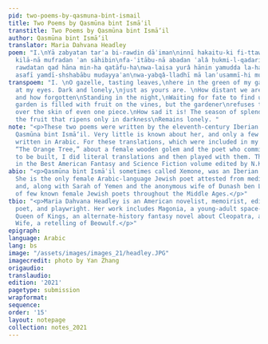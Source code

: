 ```yaml
---
pid: two-poems-by-qasmuna-bint-ismail
title: Two Poems by Qasmūna bint Ismāʿil
transtitle: Two Poems by Qasmūna bint Ismā‘il
author: Qasmūna bint Ismā‘il
translator: Maria Dahvana Headley
poem: "I.\nYā zabyatan tarʿa bi-rawdin dāʾiman\ninnī hakaitu-ki fi-ttawaḥḥushi wa-l-hawari.\nAmsâ
  kilā-nā mufradan ʿan sāhibin\nfa-ʿitābu-nā abadan ʿalâ ḥukmi-l-qadari\n\nII. \nAyā
  rawdatan qad hāna min-ha qatāfu-ha\nwa-laisa yurâ hānin yamudda la-ha yadā;\nfa-wā
  asafī yamdī-shshabābu mudayyaʿan\nwa-yabqâ-lladhī mā lanʾusammī-hi mufradā"
transpoem: "I. \nO gazelle, tasting leaves,\nhere in the green of my garden.\nLook
  at my eyes. Dark and lonely,\njust as yours are. \nHow distant we are from our beloveds,
  and how forgotten\nStanding in the night,\nWaiting for fate to find us.\n\nII.\nThe
  garden is filled with fruit on the vines, but the gardener\nrefuses to brush a finger
  over the skin of even one piece.\nHow sad it is! The season of splendor passes,\nand
  the fruit that ripens only in darkness\nRemains lonely. "
note: "<p>These two poems were written by the eleventh-century Iberian Jewish poet
  Qasmūna bint Ismā‘il. Very little is known about her, and only a few poems survive,
  written in Arabic. For these translations, which were included in my 2017 story,
  “The Orange Tree,” about a female wooden golem and the poet who commissions her
  to be built, I did literal translations and then played with them. The story was
  in the Best American Fantasy and Science Fiction volume edited by N.K. Jemisin.</p>"
abio: "<p>Qasmūna bint Ismāʿil sometimes called Xemone, was an Iberian Jewish poet.
  She is the only female Arabic-language Jewish poet attested from medieval Andalusia,
  and, along with Sarah of Yemen and the anonymous wife of Dunash ben Labrat, one
  of few known female Jewish poets throughout the Middle Ages.</p>"
tbio: "<p>Maria Dahvana Headley is an American novelist, memoirist, editor, translator,
  poet, and playwright. Her work includes Magonia, a young-adult space-fantasy novel,
  Queen of Kings, an alternate-history fantasy novel about Cleopatra, and The Mere
  Wife, a retelling of Beowulf.</p>"
epigraph: 
language: Arabic
lang: bs
image: "/assets/images/images_21/headley.JPG"
imagecredit: photo by Yan Zhang
origaudio: 
translaudio: 
edition: '2021'
pagetype: submission
wrapformat: 
sequence: 
order: '15'
layout: notepage
collection: notes_2021
---
```

